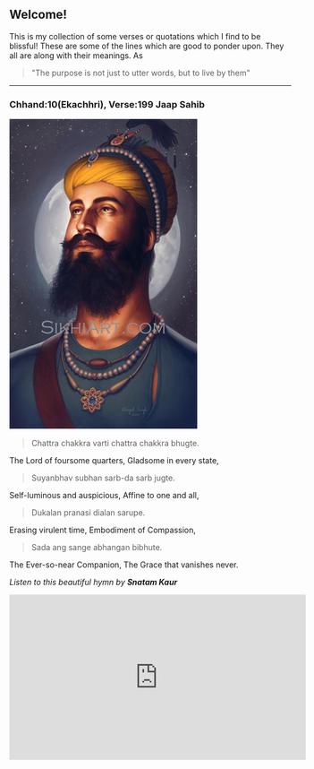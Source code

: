 ## Welcome!
This is my collection of some verses or quotations which I find to be blissful! 
These are some of the lines which are good to ponder upon. They all are along with their meanings.
As 
> "The purpose is not just to utter words, but to live by them"

---

### Chhand:10(Ekachhri), Verse:199 Jaap Sahib

![guru-gobind-singh-ji](/docs/img/guru-gobind-singh-ji.png)


> Chattra chakkra varti chattra chakkra bhugte.

The Lord of foursome quarters, Gladsome in every state,

> Suyanbhav subhan sarb-da sarb jugte.

Self-luminous and auspicious, Affine to one and all,

> Dukalan pranasi dialan sarupe.

Erasing virulent time, Embodiment of Compassion,

> Sada ang sange abhangan bibhute.


The Ever-so-near Companion, The Grace that vanishes never.


*Listen to this beautiful hymn by **Snatam Kaur***
<iframe width="530" height="295" src="https://www.youtube.com/embed/Z2gHpYOx22U" frameborder="0" allow="accelerometer; autoplay; encrypted-media; gyroscope; picture-in-picture" allowfullscreen></iframe>
